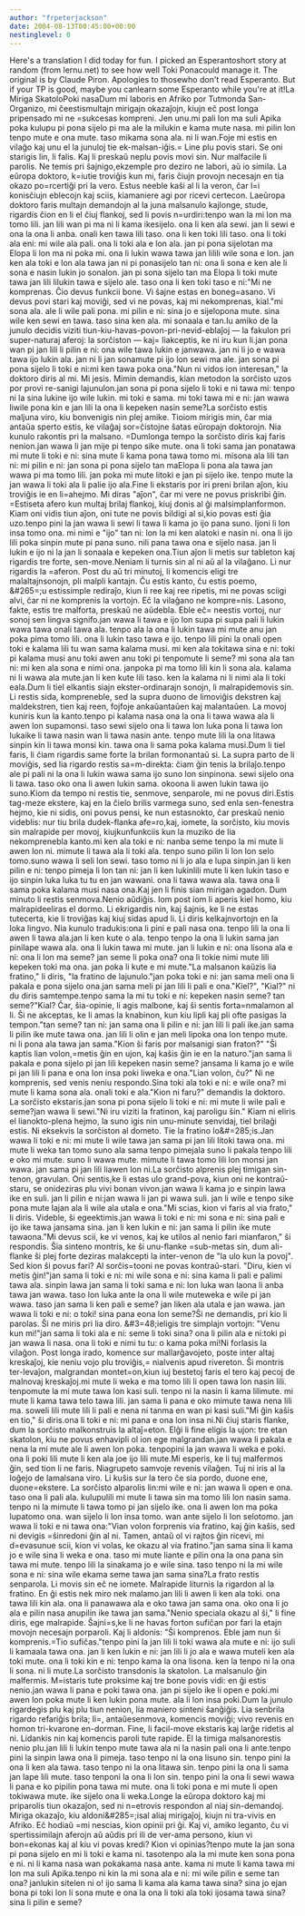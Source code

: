 ```yaml
---
author: "frpeterjackson"
date: 2004-08-13T00:45:00+00:00
nestinglevel: 0
---
```

Here's a translation I did today for fun. I picked an Esperantoshort story at random (from lernu.net) to see how well Toki Ponacould manage it. The original is by Claude Piron. Apologies to thosewho don't read Esperanto. But if your TP is good, maybe you canlearn some Esperanto while you're at it!La Miriga SkatoloPoki nasaDum mi laboris en Afriko por Tutmonda San-Organizo, mi ĉeestismultajn mirigajn okazaĵojn, kiujn eĉ post longa pripensado mi ne =sukcesas kompreni. Jen unu.mi pali lon ma suli Apika poka kulupu pi pona sijelo pi ma ale la milukin e kama mute nasa. mi pilin lon tenpo mute e ona mute. taso mikama sona ala. ni li wan.Foje mi estis en vilaĝo kaj unu el la junuloj tie ek-malsan-iĝis.= Line plu povis stari. Se oni starigis lin, li falis. Kaj li preskaŭ neplu povis movi sin. Nur malfacile li parolis. Ne temis pri ŝajnigo,ekzemple pro deziro ne labori, aŭ io simila. La eŭropa doktoro, k=iutie troviĝis kun mi, faris ĉiujn provojn necesajn en tia okazo po=rcertiĝi pri la vero. Estus neeble kaŝi al li la veron, ĉar l=i konisĉiujn eblecojn kaj sciis, kiamaniere agi por ricevi certecon. Laeŭropa doktoro faris multajn demandojn al la juna malsanulo kajlonge, stude, rigardis ĉion en li el ĉiuj flankoj, sed li povis n=urdiri:tenpo wan la mi lon ma tomo lili. jan lili wan pi ma ni li kama ikesijelo. ona li ken ala sewi. jan li sewi e ona la ona li anba. onali ken tawa lili taso. ona li ken toki lili taso. ona li toki ala eni: mi wile ala pali. ona li toki ala e lon ala. jan pi pona sijelotan ma Elopa li lon ma ni poka mi. ona li lukin wawa tawa jan lilili wile sona e lon. jan ken ala toki e lon ala tawa jan ni pi ponasijelo tan ni: ona li sona e ken ale li sona e nasin lukin jo sonalon. jan pi sona sijelo tan ma Elopa li toki mute tawa jan lili lilukin tawa e sijelo ale. taso ona li ken toki taso e ni:"Mi ne komprenas. Ĉio devus funkcii bone. Vi ŝajne estas en boneg=asano. Vi devus povi stari kaj moviĝi, sed vi ne povas, kaj mi nekomprenas, kial."mi sona ala. ale li wile pali pona. mi pilin e ni: sina jo e sijelopona mute. sina wile ken sewi en tawa. taso sina ken ala. mi sonaala e tan.Iu amiko de la junulo decidis viziti tiun-kiu-havas-povon-pri-nevid-eblaĵoj — la fakulon pri super-naturaj aferoj: la sorĉiston — kaj= liakceptis, ke ni iru kun li.jan pona wan pi jan lili li pilin e ni: ona wile tawa lukin e janwawa. jan ni li jo e wawa tawa ijo lukin ala. jan ni li jan sonamute pi ijo lon sewi ma ale. jan sona pi pona sijelo li toki e ni:mi ken tawa poka ona."Nun ni vidos ion interesan," la doktoro diris al mi. Mi jesis. Mimin demandis, kian metodon la sorĉisto uzos por provi re-sanigi lajunulon.jan sona pi pona sijelo li toki e ni tawa mi: tenpo ni la sina lukine ijo wile lukin. mi toki e sama. mi toki tawa mi e ni: jan wawa liwile pona kin e jan lili la ona li kepeken nasin seme?La sorĉisto estis maljuna viro, kiu bonvenigis nin plej amike. Tioiom mirigis min, ĉar mia antaŭa sperto estis, ke vilaĝaj sor=ĉistojne ŝatas eŭropajn doktorojn. Nia kunulo rakontis pri la malsano. =Dumlonga tempo la sorĉisto diris kaj faris nenion.jan wawa li jan mije pi tenpo sike mute. ona li toki sama jan ponatawa mi mute li toki e ni: sina mute li kama pona tawa tomo mi. misona ala lili tan ni: mi pilin e ni: jan sona pi pona sijelo tan maElopa li pona ala tawa jan wawa pi ma tomo lili. jan poka mi mute litoki e jan pi sijelo ike. tenpo mute la jan wawa li toki ala li palie ijo ala.Fine li ekstaris por iri preni brilan aĵon, kiu troviĝis ie en li=ahejmo. Mi diras "aĵon", ĉar mi vere ne povus priskribi ĝin. =Estiseta afero kun multaj brilaj flankoj, kiuj donis al ĝi malsimplanformon. Kiam oni vidis tiun aĵon, oni tute ne povis bildigi al si,kio povas esti ĝia uzo.tenpo pini la jan wawa li sewi li tawa li kama jo ijo pana suno. Ijoni li lon insa tomo ona. mi nimi e "ijo" tan ni: lon la mi ken alatoki e nasin ni. ona li ijo lili poka sinpin mute pi pana suno. nili pana tawa ona e sijelo nasa. jan li lukin e ijo ni la jan li sonaala e kepeken ona.Tiun aĵon li metis sur tableton kaj rigardis tre forte, sen-move.Neniam li turnis sin al ni aŭ al la vilaĝano. Li nur rigardis la =aferon. Post du aŭ tri minutoj, li komencis eligi tre malaltajnsonojn, pli malpli kantajn. Ĉu estis kanto, ĉu estis poemo, &#265=;u estissimple rediraĵo, kiun li ree kaj ree ripetis, mi ne povas sciigi alvi, ĉar ni ne komprenis la vortojn. Eĉ la vilaĝano ne kompre=nis. Lasono, fakte, estis tre malforta, preskaŭ ne aŭdebla. Eble eĉ= neestis vortoj, nur sonoj sen lingva signifo.jan wawa li tawa e ijo lon supa pi supa pali li lukin wawa tawa onali tawa ala. tenpo ala la ona li lukin tawa mi mute anu jan poka pima tomo lili. ona li lukin taso tawa e ijo. tenpo lili pini la onali open toki e kalama lili tu wan sama kalama musi. mi ken ala tokitawa sina e ni: toki pi kalama musi anu toki awen anu toki pi tenpomute li seme? mi sona ala tan ni: mi ken ala sona e nimi ona. janpoka pi ma tomo lili kin li sona ala. kalama ni li wawa ala mute.jan li ken kute lili taso. ken la kalama ni li nimi ala li toki eala.Dum li tiel elkantis siajn ekster-ordinarajn sonojn, li malrapidemovis sin. Li restis sida, kompreneble, sed la supra duono de limoviĝis dekstren kaj maldekstren, tien kaj reen, fojfoje ankaŭantaŭen kaj malantaŭen. La movoj kuniris kun la kanto.tenpo pi kalama nasa ona la ona li tawa wawa ala li awen lon supamonsi. taso sewi sijelo ona li tawa lon luka pona li tawa lon lukaike li tawa nasin wan li tawa nasin ante. tenpo mute lili la ona litawa sinpin kin li tawa monsi kin. tawa ona li sama poka kalama musi.Dum li tiel faris, li ĉiam rigardis same forte la brilan formonantaŭ si. La supra parto de li moviĝis, sed lia rigardo restis sa=m-direkta: ĉiam ĝin tenis la brilaĵo.tenpo ale pi pali ni la ona li lukin wawa sama ijo suno lon sinpinona. sewi sijelo ona li tawa. taso oko ona li awen lukin sama. okoona li awen lukin tawa ijo suno.Kiom da tempo ni restis tie, senmove, senparole, mi ne povus diri.Estis tag-meze ekstere, kaj en la ĉielo brilis varmega suno, sed enla sen-fenestra hejmo, kie ni sidis, oni povus pensi, ke nun estasnokto, ĉar preskaŭ nenio videblis: nur tiu brila dudek-flanka afe=ro,kaj, iomete, la sorĉisto, kiu movis sin malrapide per movoj, kiujkunfunkciis kun la muziko de lia nekomprenebla kanto.mi ken ala toki e ni: nanba seme tenpo la mi mute li awen lon ni. mimute li tawa ala li toki ala. tenpo suno pilin li lon lon selo tomo.suno wawa li seli lon sewi. taso tomo ni li jo ala e lupa sinpin.jan li ken pilin e ni: tenpo pimeja li lon tan ni: jan li ken lukinlili mute li ken lukin taso e ijo sinpin luka luka tu tu en jan wawani. ona li tawa wawa ala. tawa ona li sama poka kalama musi nasa ona.Kaj jen li finis sian mirigan agadon. Dum minuto li restis senmova.Nenio aŭdiĝis. Iom post iom li aperis kiel homo, kiu malrapideeliras el dormo. Li ekrigardis nin, kaj ŝajnis, ke li ne estas tutecerta, kie li troviĝas kaj kiuj sidas apud li. Li diris kelkajnvortojn en la loka lingvo. Nia kunulo tradukis:ona li pini e pali nasa ona. tenpo lili la ona li awen li tawa ala.jan li ken kute o ala. tenpo tenpo la ona li lukin sama jan pinilape wawa ala. ona li lukin tawa mi mute. jan li lukin e ni: ona lisona ala e ni: ona li lon ma seme? jan seme li poka ona? ona li tokie nimi mute lili kepeken toki ma ona. jan poka li kute e mi mute."La malsanon kaŭzis lia fratino," li diris, "la fratino de lajunulo."jan poka toki e ni: jan sama meli ona li pakala e pona sijelo ona.jan sama meli pi jan lili li pali e ona."Kiel?", "Kial?" ni du diris samtempe.tenpo sama la mi tu toki e ni: kepeken nasin seme? tan seme?"Kial? Ĉar, ŝia-opinie, li agis malbone, kaj ŝi sentis forta=nmalamon al li. Ŝi ne akceptas, ke li amas la knabinon, kun kiu lipli kaj pli ofte pasigas la tempon."tan seme? tan ni: jan sama ona li pilin e ni: jan lili li pali ike.jan sama li pilin ike mute tawa ona. jan lili li olin e jan meli lipoka ona lon tenpo mute. ni li pona ala tawa jan sama."Kion ŝi faris por malsanigi sian fraton?" "Ŝi kaptis lian volon,=metis ĝin en ujon, kaj kaŝis ĝin ie en la naturo."jan sama li pakala e pona sijelo pi jan lili kepeken nasin seme? jansama li kama jo e wile pi jan lili li pana e ona lon insa poki liweka e ona."Lian volon, ĉu?" Ni ne komprenis, sed venis neniu respondo.Sina toki ala toki e ni: e wile ona? mi mute li kama sona ala. onali toki e ala."Kion ni faru?" demandis la doktoro. La sorĉisto ekstaris.jan sona pi pona sijelo li toki e ni: mi mute li wile pali e seme?jan wawa li sewi."Ni iru viziti la fratinon, kaj paroligu ŝin." Kiam ni eliris el lianokto-plena hejmo, la suno igis nin unu-minute senvidaj, tiel brilaĝi estis. Ni eksekvis la sorĉiston al dometo. Tie la fratino lo&#=285;is.Jan wawa li toki e ni: mi mute li wile tawa jan sama pi jan lili litoki tawa ona. mi mute li weka tan tomo suno ala sama tenpo pimejala suno li pakala tenpo lili e oko mi mute. suno li wawa mute. mimute li tawa tomo lili lon monsi jan wawa. jan sama pi jan lili liawen lon ni.La sorĉisto alprenis plej timigan sin-tenon, gravulan. Oni sentis,ke li estas ulo grand-pova, kiun oni ne kontraŭ-staru, se onideziras plu vivi bonan vivon.jan wawa li kama jo e sinpin lawa ike en suli. jan li pilin e ni:jan wawa li jan pi wawa suli. jan li wile e tenpo sike pona mute lajan ala li wile ala utala e ona."Mi scias, kion vi faris al via frato," li diris. Videble, ŝi egeektimis.jan wawa li toki e ni: mi sona e ni: sina pali e ijo ike tawa jansama sina. jan li ken lukin e ni: jan sama li pilin ike mute tawaona."Mi devus scii, ke vi venos, kaj ke utilos al nenio fari mianfaron," ŝi respondis. Ŝia sinteno montris, ke ŝi unu-flanke =sub-metas sin, dum ali-flanke ŝi plej forte deziras malakcepti la inter-venon de "la ulo kun la povoj". Sed kion ŝi povus fari? Al sorĉis=tooni ne povas kontraŭ-stari. "Diru, kien vi metis ĝin!"jan sama li toki e ni: mi wile sona e ni: sina kama li pali e palimi tawa ala. sinpin lawa jan sama li toki sama e ni: lon luka wan laona li anba tawa jan wawa. taso lon luka ante la ona li wile muteweka e wile pi jan wawa. taso jan sama li ken pali e seme? jan liken ala utala e jan wawa. jan wawa li toki e ni: o toki! sina pana eona lon seme?Ŝi ne demandis, pri kio li parolas. Ŝi ne miris pri lia diro. &#3=48;ieligis tre simplajn vortojn: "Venu kun mi!"jan sama li toki ala e ni: seme li toki sina? ona li pilin ala e ni:toki pi jan wawa li nasa. ona li toki e nimi tu tu: o kama poka mi!Ni forlasis la vilaĝon. Post longa irado, komence sur mallarĝavojeto, poste inter altaj kreskaĵoj, kie neniu vojo plu troviĝis,= nialvenis apud rivereton. Ŝi montris ter-levaĵon, malgrandan montet=on,kiun iuj bestetoj faris el tero kaj pecoj de malnovaj kreskaĵoj.mi mute li weka e ma tomo lili li open tawa lon nasin lili. tenpomute la mi mute tawa lon kasi suli. tenpo ni la nasin li kama lilimute. mi mute li kama tawa telo tawa lili. jan sama li pana e oko mimute tawa nena lili ma. soweli lili mute lili li pali e nena ni tanma en wan pi kasi suli."Mi ĝin kaŝis en tio," ŝi diris.ona li toki e ni: mi pana e ona lon insa ni.Ni ĉiuj staris flanke, dum la sorĉisto malkonstruis la altaĵ=eton. Elĝi li fine eligis la ujon: tre etan skatolon, kiu ne povus enhavipli ol ion ege malgrandan.jan wawa li pakala e nena la mi mute ale li awen lon poka. tenpopini la jan wawa li weka e poki. ona li poki lili mute li ken ala joe ijo lili mute.Mi esperis, ke li tuj malfermos ĝin, sed tion li ne faris. Niagrupeto samvoje revenis vilaĝen. Tuj ni iris al la loĝejo de lamalsana viro. Li kuŝis sur la tero ĉe sia pordo, duone ene, duone=ekstere. La sorĉisto alparolis lin:mi wile e ni: jan wawa li open e ona. taso ona li pali ala. kulupulili mi mute li tawa sin ma tomo lili lon nasin sama. tenpo ni la mimute li tawa tomo pi jan sijelo ike. ona li awen lon ma poka lupatomo ona. wan sijelo li lon insa tomo. wan ante sijelo li lon selotomo. jan wawa li toki e ni tawa ona:"Vian volon forprenis via fratino, kaj ĝin kaŝis, sed ni devigis =ŝinredoni ĝin al ni. Tamen, antaŭ ol vi rajtos ĝin ricevi, mi d=evasunue scii, kion vi volas, ke okazu al via fratino."jan sama sina li kama jo e wile sina li weka e ona. taso mi mute liante e pilin ona la ona pana sin tawa mi mute. tenpo lili la sinakama jo e wile sina. taso tenpo ni la mi wile sona e ni: sina wile ekama seme tawa jan sama sina?La frato restis senparola. Li movis sin eĉ ne iomete. Malrapide liturnis la rigardon al la fratino. En ĝi estis nek miro nek malamo.jan lili li awen li ken ala toki. ona tawa lili kin ala. ona li panawawa ala e oko tawa jan sama ona. oko ona li jo ala e pilin nasa anupilin ike tawa jan sama."Nenio speciala okazu al ŝi," li fine diris, ege malrapide. Ŝajni=s,ke li ne havas forton sufiĉan por fari la etajn movojn necesajn porparoli. Kaj li aldonis: "Ŝi komprenos. Eble jam nun ŝi komprenis.=Tio sufiĉas."tenpo pini la jan lili li toki wawa ala mute e ni: ijo suli li kamaala tawa ona. jan li ken lukin e ni: jan lili li jo ala e wawa muteli ken ala toki mute. ona li toki kin e ni: tenpo kama la ona lisona. ken la tenpo ni la ona li sona. ni li mute.La sorĉisto transdonis la skatolon. La malsanulo ĝin malfermis. M=istaris tute proksime kaj tre bone povis vidi: en ĝi estis nenio.jan wawa li pana e poki tawa ona. jan pi sijelo ike li open e poki.mi awen lon poka mute li ken lukin pona mute. ala li lon insa poki.Dum la junulo rigardegis plu kaj plu tiun nenion, lia maniero sinteni ŝanĝiĝis. Lia senbrila rigardo refariĝis brila; li=, antaŭesenmova, komencis moviĝi; vivo revenis en homon tri-kvarone en-dorman. Fine, li facil-move ekstaris kaj larĝe ridetis al ni. Lidankis nin kaj komencis paroli tute rapide. El la timiga malsanorestis nenio plu.jan lili li lukin tenpo mute tawa ala ni la nasin pali ona li ante.tenpo pini la sinpin lawa ona li pimeja. taso tenpo ni la ona lisuno sin. tenpo pini la ona li ken ala tawa. taso tenpo ni la ona litawa sin. tenpo pini la ona li sama jan lape lili mute. taso tenponi la ona li lon sin. tenpo pini la ona li sewi wawa li pana e ko pipilin pona tawa mi mute. ona li toki pona e mi mute li open tokiwawa mute. ike sijelo ona li weka.Longe la eŭropa doktoro kaj mi priparolis tiun okazaĵon, sed ni n=etrovis respondon al niaj sin-demandoj. Miriga okazaĵo, kiu aldoni&#285=;isal aliaj mirigaĵoj, kiujn ni tra-vivis en Afriko. Eĉ hodiaŭ =mi nescias, kion opinii pri ĝi. Kaj vi, amiko leganto, ĉu vi spertissimilajn aferojn aŭ aŭdis pri ili de ver-ama persono, kiun vi bon=ekonas kaj al kiu vi povas kredi? Kion vi opinias?tenpo mute la jan sona pi pona sijelo en mi li toki e kama ni. tasotenpo ala la mi mute ken sona pona e ni. ni li kama nasa wan pokakama nasa ante. kama ni mute li kama tawa mi lon ma suli Apika.tenpo ni kin la mi sona ala e ni: mi wile pilin e seme tan ona? janlukin sitelen ni o! ijo sama li kama ala kama tawa sina? sina jo ejan bona pi toki lon li sona mute e ona la ona li toki ala toki ijosama tawa sina? sina li pilin e seme?